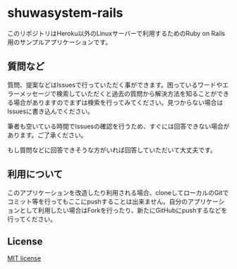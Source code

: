# shuwasystem-rails

このリポジトリはHeroku以外のLinuxサーバーで利用するためのRuby on Rails用のサンプルアプリケーションです。

## 質問など

質問、提案などはIssuesで行っていただく事ができます。困っているワードやエラーメッセージで検索していただくと過去の質問から解決方法を知ることができる場合がありますのでまずは検索を行ってみてください。見つからない場合はIssuesに書き込んでください。

筆者も空いている時間でIssuesの確認を行うため、すぐには回答できない場合があります。ご了承ください。

もし質問などに回答できそうな方がいれば回答していただいて大丈夫です。

## 利用について

このアプリケーションを改造したり利用される場合、cloneしてローカルのGitでコミット等を行ってもここにpushすることは出来ません。自分のアプリケーションとして利用したい場合はForkを行ったり、新たにGitHubにpushするなどを行ってください。

## License

[MIT license](https://opensource.org/licenses/MIT)
